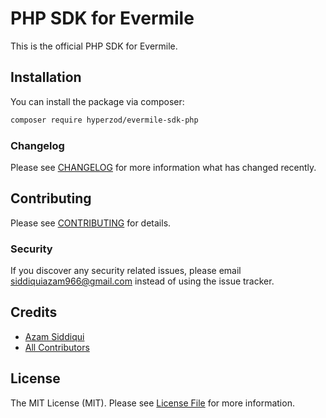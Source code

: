 # PHP SDK for Evermile

This is the official PHP SDK for Evermile.

## Installation

You can install the package via composer:

```bash
composer require hyperzod/evermile-sdk-php
```

### Changelog

Please see [CHANGELOG](CHANGELOG.md) for more information what has changed recently.

## Contributing

Please see [CONTRIBUTING](CONTRIBUTING.md) for details.

### Security

If you discover any security related issues, please email siddiquiazam966@gmail.com instead of using the issue tracker.

## Credits

- [Azam Siddiqui](https://github.com/siddiquiazam)
- [All Contributors](../../contributors)

## License

The MIT License (MIT). Please see [License File](LICENSE.md) for more information.
